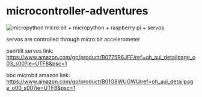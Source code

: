 # microcontroller-adventures
![micropython](https://en.wikipedia.org/wiki/File:Micropython-logo.svg)
micro:bit + micropython + raspberry pi + servos

servos are controlled through micro:bit accelerometer

pan/tilt servos link: https://www.amazon.com/gp/product/B0775R6JFF/ref=oh_aui_detailpage_o03_s00?ie=UTF8&psc=1

bbc microbit amazon link: https://www.amazon.com/gp/product/B01G8WUGWU/ref=oh_aui_detailpage_o00_s00?ie=UTF8&psc=1
